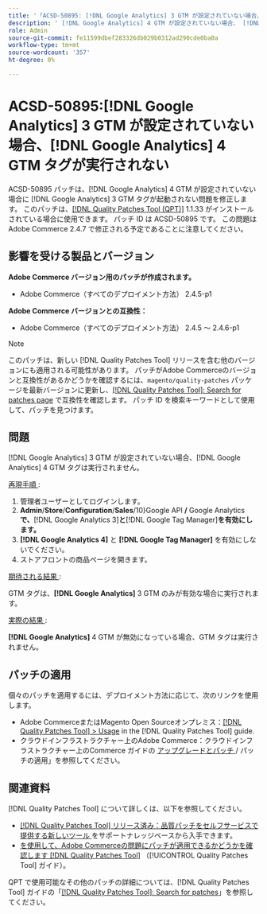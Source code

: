 ```yaml
---
title: '「ACSD-50895: [!DNL Google Analytics] 3 GTM が設定されていない場合、GTM タグが実行され  [!DNL Google Analytics]  せん」'
description: ' [!DNL Google Analytics] 4 GTM が設定されていない場合、 [!DNL Google Analytics] 3 GTM タグが実行されないAdobe Commerceの問題を修正するために、ACSD-50895 パッチを適用します。'
role: Admin
source-git-commit: fe11599dbef283326db029b0312ad290cde0ba0a
workflow-type: tm+mt
source-wordcount: '357'
ht-degree: 0%

---
```


# ACSD-50895:[!DNL Google Analytics] 3 GTM が設定されていない場合、[!DNL Google Analytics] 4 GTM タグが実行されない

ACSD-50895 パッチは、[!DNL Google Analytics] 4 GTM が設定されていない場合に [!DNL Google Analytics] 3 GTM タグが起動されない問題を修正します。 このパッチは、[[!DNL Quality Patches Tool (QPT)]](https://experienceleague.adobe.com/en/docs/commerce-knowledge-base/kb/announcements/commerce-announcements/magento-quality-patches-released-new-tool-to-self-serve-quality-patches) 1.1.33 がインストールされている場合に使用できます。 パッチ ID は ACSD-50895 です。 この問題はAdobe Commerce 2.4.7 で修正される予定であることに注意してください。

## 影響を受ける製品とバージョン

**Adobe Commerce バージョン用のパッチが作成されます。**

* Adobe Commerce（すべてのデプロイメント方法） 2.4.5-p1

**Adobe Commerce バージョンとの互換性：**

* Adobe Commerce（すべてのデプロイメント方法） 2.4.5 ～ 2.4.6-p1

>[!NOTE]
>
>このパッチは、新しい [!DNL Quality Patches Tool] リリースを含む他のバージョンにも適用される可能性があります。 パッチがAdobe Commerceのバージョンと互換性があるかどうかを確認するには、`magento/quality-patches` パッケージを最新バージョンに更新し、[[!DNL Quality Patches Tool]: Search for patches page](https://experienceleague.adobe.com/tools/commerce-quality-patches/index.html) で互換性を確認します。 パッチ ID を検索キーワードとして使用して、パッチを見つけます。

## 問題

[!DNL Google Analytics] 3 GTM が設定されていない場合、[!DNL Google Analytics] 4 GTM タグは実行されません。

<u> 再現手順 </u>:

1. 管理者ユーザーとしてログインします。
1. **Admin**/**Store**/**Configuration**/**Sales**/10&rbrace;Google API **/** Google Analytics **で、**&#x200B;[!DNL Google Analytics 3]&#x200B;**と&#x200B;**&#x200B;[!DNL Google Tag Manager]&#x200B;**を有効にします。**
1. **[!DNL Google Analytics 4]** と **[!DNL Google Tag Manager]** を有効にしないでください。
1. ストアフロントの商品ページを開きます。

<u> 期待される結果 </u>:

GTM タグは、**[!DNL Google Analytics]** 3 GTM のみが有効な場合に実行されます。

<u> 実際の結果 </u>:

**[!DNL Google Analytics]** 4 GTM が無効になっている場合、GTM タグは実行されません。

## パッチの適用

個々のパッチを適用するには、デプロイメント方法に応じて、次のリンクを使用します。

* Adobe CommerceまたはMagento Open Sourceオンプレミス：[[!DNL Quality Patches Tool] > Usage](/help/tools/quality-patches-tool/usage.md) in the [!DNL Quality Patches Tool] guide.
* クラウドインフラストラクチャー上のAdobe Commerce：クラウドインフラストラクチャー上のCommerce ガイドの [ アップグレードとパッチ ](https://experienceleague.adobe.com/docs/commerce-cloud-service/user-guide/develop/upgrade/apply-patches.html)/ パッチの適用」を参照してください。

## 関連資料

[!DNL Quality Patches Tool] について詳しくは、以下を参照してください。

* [[!DNL Quality Patches Tool]  リリース済み：品質パッチをセルフサービスで提供する新しいツール ](https://experienceleague.adobe.com/en/docs/commerce-knowledge-base/kb/announcements/commerce-announcements/magento-quality-patches-released-new-tool-to-self-serve-quality-patches) をサポートナレッジベースから入手できます。
* [ を使用して、Adobe Commerceの問題にパッチが適用できるかどうかを確認します  [!DNL Quality Patches Tool]](/help/tools/quality-patches-tool/patches-available-in-qpt/check-patch-for-magento-issue-with-magento-quality-patches.md) （[!UICONTROL Quality Patches Tool] ガイド）。


QPT で使用可能なその他のパッチの詳細については、[!DNL Quality Patches Tool] ガイドの「[[!DNL Quality Patches Tool]: Search for patches](https://experienceleague.adobe.com/tools/commerce-quality-patches/index.html)」を参照してください。
